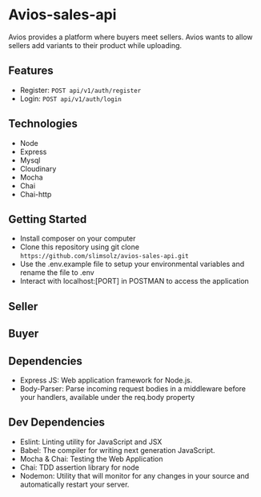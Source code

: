 # Avios-sales-api

Avios provides a platform where buyers meet sellers. Avios wants to allow sellers add variants to their product while uploading.

## Features

- Register: `POST api/v1/auth/register`
- Login: `POST api/v1/auth/login`

## Technologies

- Node
- Express
- Mysql
- Cloudinary
- Mocha
- Chai
- Chai-http

## Getting Started

- Install composer on your computer
- Clone this repository using git clone `https://github.com/slimsolz/avios-sales-api.git`
- Use the .env.example file to setup your environmental variables and rename the file to .env
- Interact with localhost:[PORT] in POSTMAN to access the application

## Seller

## Buyer

## Dependencies

- Express JS: Web application framework for Node.js.
- Body-Parser: Parse incoming request bodies in a middleware before your handlers, available under the req.body property

## Dev Dependencies

- Eslint: Linting utility for JavaScript and JSX
- Babel: The compiler for writing next generation JavaScript.
- Mocha & Chai: Testing the Web Application
- Chai: TDD assertion library for node
- Nodemon: Utility that will monitor for any changes in your source and automatically restart your server.
